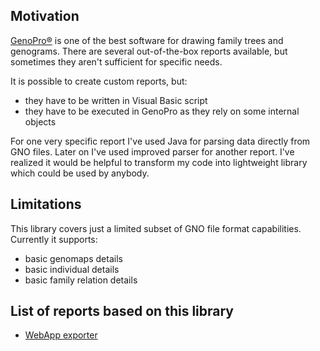 ## Motivation

[GenoPro®](https://www.genopro.com/) is one of the best software for drawing family trees and genograms. There are several out-of-the-box reports available, but sometimes they aren't sufficient for specific needs.

It is possible to create custom reports, but:
- they have to be written in Visual Basic script
- they have to be executed in GenoPro as they rely on some internal objects

For one very specific report I've used Java for parsing data directly from GNO files. Later on I've used improved parser for another report. I've realized it would be helpful to transform my code into lightweight library which could be used by anybody.

## Limitations

This library covers just a limited subset of GNO file format capabilities. Currently it supports:
- basic genomaps details
- basic individual details
- basic family relation details

## List of reports based on this library

- [WebApp exporter](https://github.com/drifted-in/genopro-webapp-exporter)
